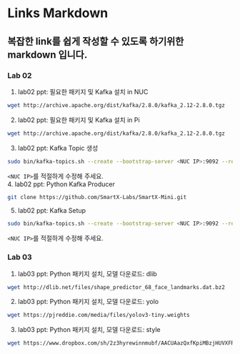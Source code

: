 # Links Markdown

## 복잡한 link를 쉽게 작성할 수 있도록 하기위한 markdown 입니다.

### Lab 02

1. lab02 ppt: 필요한 패키지 및 Kafka 설치 in NUC
```Bash
wget http://archive.apache.org/dist/kafka/2.8.0/kafka_2.12-2.8.0.tgz
```
2. lab02 ppt: 필요한 패키지 및 Kafka 설치 in Pi
```Bash
wget http://archive.apache.org/dist/kafka/2.8.0/kafka_2.12-2.8.0.tgz
```
3. lab02 ppt: Kafka Topic 생성
```Bash
sudo bin/kafka-topics.sh --create --bootstrap-server <NUC IP>:9092 --replication-factor 1 --partitions 1 --topic chat
```
`<NUC IP>`를 적절하게 수정해 주세요.  
4. lab02 ppt: Python Kafka Producer
```Bash
git clone https://github.com/SmartX-Labs/SmartX-Mini.git
```
5. lab02 ppt: Kafka Setup
```Bash
sudo bin/kafka-topics.sh --create --bootstrap-server <NUC IP>:9092 --replication-factor 1 --partitions 1 --topic pi-video
```
`<NUC IP>`를 적절하게 수정해 주세요.  

### Lab 03

1. lab03 ppt: Python 패키지 설치, 모델 다운로드: dlib
```Bash
wget http://dlib.net/files/shape_predictor_68_face_landmarks.dat.bz2
```
2. lab03 ppt: Python 패키지 설치, 모델 다운로드: yolo
```Bash
wget https://pjreddie.com/media/files/yolov3-tiny.weights
```

3. lab03 ppt: Python 패키지 설치, 모델 다운로드: style
```Bash
wget https://www.dropbox.com/sh/2z3hyrewinnmubf/AACUAazQxfKpiMBzjHUVXFRDa --content-disposition
```


